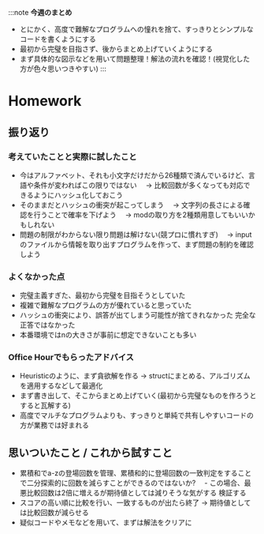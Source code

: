:::note
**今週のまとめ**
- とにかく、高度で難解なプログラムへの憧れを捨て、すっきりとシンプルなコードを書くようにする
- 最初から完璧を目指さず、後からまとめ上げていくようにする
- まず具体的な図示などを用いて問題整理！解法の流れを確認！(視覚化した方が色々思いつきやすい)
:::

# Homework

## 振り返り
### 考えていたことと実際に試したこと
- 今はアルファベット、それも小文字だけだから26種類で済んでいるけど、言語や条件が変わればこの限りではない
　→ 比較回数が多くなっても対応できるようにハッシュ化しておこう
- そのままだとハッシュの衝突が起こってしまう
　→ 文字列の長さによる確認を行うことで確率を下げよう
　→ modの取り方を2種類用意してもいいかもしれない
- 問題の制限がわからない限り問題は解けない(競プロに慣れすぎ)
　→ inputのファイルから情報を取り出すプログラムを作って、まず問題の制約を確認しよう
### よくなかった点
- 完璧主義すぎた、最初から完璧を目指そうとしていた
- 複雑で難解なプログラムの方が優れていると思っていた
- ハッシュの衝突により、誤答が出てしまう可能性が捨てきれなかった 完全な正答ではなかった
- 本番環境ではnの大きさが事前に想定できないことも多い
### Office Hourでもらったアドバイス
- Heuristicのように、まず貪欲解を作る → structにまとめる、アルゴリズムを適用するなどして最適化
- まず書き出して、そこからまとめ上げていく(最初から完璧なものを作ろうとすると瓦解する)
- 高度でマルチなプログラムよりも、すっきりと単純で共有しやすいコードの方が業務では好まれる

## 思いついたこと / これから試すこと
- 累積和でa-zの登場回数を管理、累積和的に登場回数の一致判定をすることで二分探索的に回数を減らすことができるのではないか?
　- この場合、最悪比較回数は2倍に増えるが期待値としては減りそうな気がする 検証する
- スコアの高い順に比較を行い、一致するものが出たら終了 → 期待値としては比較回数が減らせる
- 疑似コードやメモなどを用いて、まずは解法をクリアに
